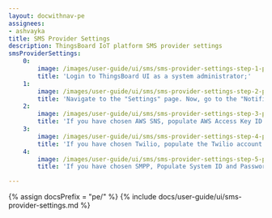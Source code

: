 ```yaml
---
layout: docwithnav-pe
assignees:
- ashvayka
title: SMS Provider Settings
description: ThingsBoard IoT platform SMS provider settings
smsProviderSettings:
    0:
        image: /images/user-guide/ui/sms/sms-provider-settings-step-1-pe.png 
        title: 'Login to ThingsBoard UI as a system administrator;'
    1:
        image: /images/user-guide/ui/sms/sms-provider-settings-step-2-pe.png
        title: 'Navigate to the "Settings" page. Now, go to the "Notificatons" tab. In this window, choose one of the available providers: AWS SNS Twilio or SMPP;'
    2:
        image: /images/user-guide/ui/sms/sms-provider-settings-step-3-pe.png
        title: 'If you have chosen AWS SNS, populate AWS Access Key ID and Secret access key. Click "Save" button;'
    3:
        image: /images/user-guide/ui/sms/sms-provider-settings-step-4-pe.png
        title: 'If you have chosen Twilio, populate the Twilio account SID and Token. Specify phone number that will be used as a "sender". Click "Save" button;'
    4:
        image: /images/user-guide/ui/sms/sms-provider-settings-step-5-pe.png
        title: 'If you have chosen SMPP, Populate System ID and Password. Specify SMPP version, SMPP host and port. Click "Save" button.'

---
```


{% assign docsPrefix = "pe/" %}
{% include docs/user-guide/ui/sms-provider-settings.md %}